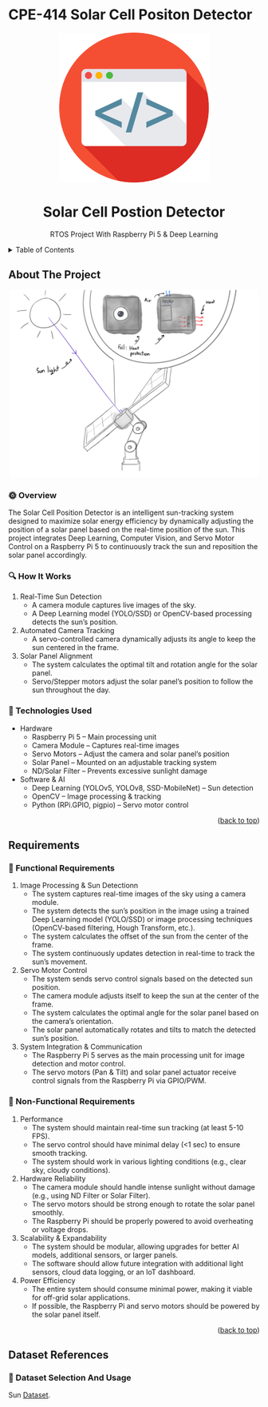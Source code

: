 <a id="readme-top"></a>
# CPE-414 Solar Cell Positon Detector
<div align="center">

  <img src="assets/logo.png" alt="logo" width="300" height="auto" />
  <h1>Solar Cell Postion Detector</h1>
  
  <p>RTOS Project With Raspberry Pi 5 & Deep Learning</p>
</div>
<!-- TABLE OF CONTENTS -->
<details>
  <summary>Table of Contents</summary>
  <ol>
    <li>
      <a href="#about-the-project">About The Project</a>
      <ul>
        <li><a href="#sun_with_face-Overview">Overview</a></li>
        <li><a href="#mag-how-it-works">How It Works</a></li>
        <li><a href="#wrench-technologies-used">Technologies Useds</a></li>
      </ul>
    </li>
    <li>
      <a href="#requirements">Requirements</a>
      <ul>
        <li><a href="#page_facing_up-functional-requirements">Functional Requirements</a></li>
        <li><a href="#page_with_curl-Non-Functional-Requirements">Non-Functional Requirements</a></li>
      </ul>
    </li>
    <li>
      <a href="#dataset-references">Dataset References</a>
      <ul>
        <li><a href="#open_file_folder-dataset-selection-and-usage">Dataset Selection & Usage</a></li>
      </ul>
    </li>
    
  </ol>
</details>

<!-- ABOUT THE PROJECT -->
## About The Project
<div align="center"><img src="Model/Solar_Cell_Position_Detector_Model_2_axis.jpg" alt="model" width="500" height="auto" /></div>

### :sun_with_face: Overview<br>
The Solar Cell Position Detector is an intelligent sun-tracking system designed to maximize solar energy efficiency by dynamically adjusting the position of a solar panel based on the real-time position of the sun. This project integrates Deep Learning, Computer Vision, and Servo Motor Control on a Raspberry Pi 5 to continuously track the sun and reposition the solar panel accordingly.

### :mag: How It Works
1. Real-Time Sun Detection
   - A camera module captures live images of the sky.
   - A Deep Learning model (YOLO/SSD) or OpenCV-based processing detects the sun’s position.
2. Automated Camera Tracking
   - A servo-controlled camera dynamically adjusts its angle to keep the sun centered in the frame.
3. Solar Panel Alignment
   - The system calculates the optimal tilt and rotation angle for the solar panel.
   - Servo/Stepper motors adjust the solar panel’s position to follow the sun throughout the day.
  
### :wrench: Technologies Used
- Hardware
  - Raspberry Pi 5 – Main processing unit
  - Camera Module – Captures real-time images
  - Servo Motors – Adjust the camera and solar panel’s position
  - Solar Panel – Mounted on an adjustable tracking system
  - ND/Solar Filter – Prevents excessive sunlight damage
- Software & AI
  - Deep Learning (YOLOv5, YOLOv8, SSD-MobileNet) – Sun detection
  - OpenCV – Image processing & tracking
  - Python (RPi.GPIO, pigpio) – Servo motor control
<p align="right">(<a href="#readme-top">back to top</a>)</p>

## Requirements
### :page_facing_up: Functional Requirements 
1. Image Processing & Sun Detectionn
   - The system captures real-time images of the sky using a camera module.
   - The system detects the sun’s position in the image using a trained Deep Learning model (YOLO/SSD) or image processing techniques (OpenCV-based filtering, Hough Transform, etc.).
   - The system calculates the offset of the sun from the center of the frame.
   - The system continuously updates detection in real-time to track the sun’s movement.
2. Servo Motor Control
   - The system sends servo control signals based on the detected sun position.
   - The camera module adjusts itself to keep the sun at the center of the frame.
   - The system calculates the optimal angle for the solar panel based on the camera’s orientation.
   - The solar panel automatically rotates and tilts to match the detected sun’s position.
3. System Integration & Communication
   - The Raspberry Pi 5 serves as the main processing unit for image detection and motor control.
   - The servo motors (Pan & Tilt) and solar panel actuator receive control signals from the Raspberry Pi via GPIO/PWM.

### :page_with_curl: Non-Functional Requirements
1. Performance
   - The system should maintain real-time sun tracking (at least 5-10 FPS).
   - The servo control should have minimal delay (<1 sec) to ensure smooth tracking.
   - The system should work in various lighting conditions (e.g., clear sky, cloudy conditions).
2. Hardware Reliability
   - The camera module should handle intense sunlight without damage (e.g., using ND Filter or Solar Filter).
   - The servo motors should be strong enough to rotate the solar panel smoothly.
   - The Raspberry Pi should be properly powered to avoid overheating or voltage drops.
3. Scalability & Expandability
   - The system should be modular, allowing upgrades for better AI models, additional sensors, or larger panels.
   - The software should allow future integration with additional light sensors, cloud data logging, or an IoT dashboard.
4. Power Efficiency
   - The entire system should consume minimal power, making it viable for off-grid solar applications.
   - If possible, the Raspberry Pi and servo motors should be powered by the solar panel itself.
<p align="right">(<a href="#readme-top">back to top</a>)</p>

## Dataset References
### :open_file_folder: Dataset Selection And Usage
Sun [Dataset](https://universe.roboflow.com/scene/sun_detection).
